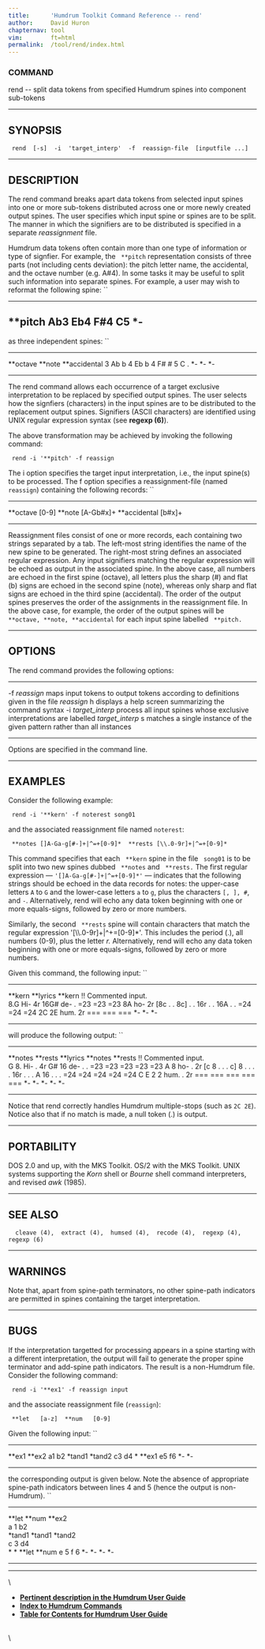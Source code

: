 ```yaml
---
title:		'Humdrum Toolkit Command Reference -- rend'
author:		David Huron
chapternav:	tool
vim:		ft=html
permalink:	/tool/rend/index.html
---
```


### COMMAND

<span class="tool">rend</span> -- split data tokens from specified Humdrum spines into
component sub-tokens

------------------------------------------------------------------------

## SYNOPSIS ##

` rend  [-s]  -i  'target_interp'  -f  reassign-file  [inputfile ...]`

------------------------------------------------------------------------

## DESCRIPTION ##

The <span class="tool">rend</span> command breaks apart data tokens from selected input spines
into one or more sub-tokens distributed across one or more newly created
output spines. The user specifies which input spine or spines are to be
split. The manner in which the signifiers are to be distributed is
specified in a separate *reassignment* file.

Humdrum data tokens often contain more than one type of information or
type of signfier. For example, the ` **pitch` representation consists of
three parts (not including cents deviation): the pitch letter name, the
accidental, and the octave number (e.g. A\#4). In some tasks it may be
useful to split such information into separate spines. For example, a
user may wish to reformat the following spine: ``

-----------
\*\*pitch
Ab3
Eb4
F\#4
C5
\*-
-----------

as three independent spines: ``

------------ ---------- ----------------
\*\*octave   \*\*note   \*\*accidental
3            Ab         b
4            Eb         b
4            F\#        \#
5            C          .
\*-          \*-        \*-
------------ ---------- ----------------

The <span class="tool">rend</span> command allows each occurrence of a target exclusive
interpretation to be replaced by specified output spines. The user
selects how the signfiers (characters) in the input spines are to be
distributed to the replacement output spines. Signifiers (ASCII
characters) are identified using UNIX regular expression syntax (see
**regexp (6)**).

The above transformation may be achieved by invoking the following
command:

` rend -i '**pitch' -f reassign`

The <span class="option">i</span> option specifies the target input interpretation, i.e., the
input spine(s) to be processed. The <span class="option">f</span> option specifies a
reassignment-file (named `reassign`) containing the following records:
``

---------------- --------------
\*\*octave       \[0-9\]
\*\*note         \[A-Gb\#x\]+
\*\*accidental   \[b\#x\]+
---------------- --------------

Reassignment files consist of one or more records, each containing two
strings separated by a tab. The left-most string identifies the name of
the new spine to be generated. The right-most string defines an
associated regular expression. Any input signifiers matching the regular
expression will be echoed as output in the associated spine. In the
above case, all numbers are echoed in the first spine (<span class="rep">octave</span>), all
letters plus the sharp (\#) and flat (b) signs are echoed in the second
spine (<span class="rep">note</span>), whereas only sharp and flat signs are echoed in the
third spine (<span class="rep">accidental</span>). The order of the output spines preserves
the order of the assignments in the reassignment file. In the above
case, for example, the order of the output spines will be
` **octave, **note, **accidental` for each input spine labelled
` **pitch.`

------------------------------------------------------------------------

## OPTIONS ##

The <span class="tool">rend</span> command provides the following options:

--------------------- --------------------------------------------------------------------------
-f *reassign*         maps input tokens to output tokens according to definitions given in the
file *reassign*
<span class="option">h</span>                displays a help screen summarizing the command syntax
-i *target\_interp*   process all input spines whose exclusive interpretations are labelled
*target\_interp*
<span class="option">s</span>                matches a single instance of the given pattern rather than all instances
--------------------- --------------------------------------------------------------------------

Options are specified in the command line.

------------------------------------------------------------------------

## EXAMPLES ##

Consider the following example:

` rend -i '**kern' -f noterest song01`

and the associated reassignment file named `noterest`:

` **notes []A-Ga-g[#-]+|^=+[0-9]*  **rests [\\.0-9r]+|^=+[0-9]*`

This command specifies that each ` **kern` spine in the file ` song01`
is to be split into two new spines dubbed ` **notes` and ` **rests.` The
first regular expression &mdash; `'[]A-Ga-g[#-]+|^=+[0-9]*'` &mdash; indicates
that the following strings should be echoed in the data records for
<span class="rep">notes</span>: the upper-case letters `A` to `G` and the lower-case letters
`a` to `g`, plus the characters `[, ], #`, and `-`. Alternatively,
<span class="tool">rend</span> will echo any data token beginning with one or more
equals-signs, followed by zero or more numbers.

Similarly, the second ` **rests` spine will contain characters that
match the regular expression \'\[\\\\.0-9r\]+\|\^+=\[0-9\]\*\'. This
includes the period (.), all numbers (0-9), plus the letter *r.*
Alternatively, <span class="tool">rend</span> will echo any data token beginning with one or
more equals-signs, followed by zero or more numbers.

Given this command, the following input: ``

--------------------- ------------ ----------
\*\*kern              \*\*lyrics   \*\*kern
!! Commented input.                
8.G                   Hi-          4r
16G\#                 de-          .
=23                   =23          =23
8A                    ho-          2r
\[8c                  .            .
8c\]                  .            .
16r                   .            .
16A                   .            .
=24                   =24          =24
2C 2E                 hum.         2r
===                   ===          ===
\*-                   \*-          \*-
--------------------- ------------ ----------

will produce the following output: ``

--------------------- ----------- ------------ ----------- -----------
\*\*notes             \*\*rests   \*\*lyrics   \*\*notes   \*\*rests
!! Commented input.                                        
G                     8.          Hi-          .           4r
G\#                   16          de-          .           .
=23                   =23         =23          =23         =23
A                     8           ho-          .           2r
\[c                   8           .            .           .
c\]                   8           .            .           .
.                     16r         .            .           .
A                     16          .            .           .
=24                   =24         =24          =24         =24
C E                   2 2         hum.         .           2r
===                   ===         ===          ===         ===
\*-                   \*-         \*-          \*-         \*-
--------------------- ----------- ------------ ----------- -----------

Notice that <span class="tool">rend</span> correctly handles Humdrum multiple-stops (such as
`2C 2E`). Notice also that if no match is made, a null token (.) is
output.

------------------------------------------------------------------------

## PORTABILITY ##

DOS 2.0 and up, with the MKS Toolkit. OS/2 with the MKS Toolkit. UNIX
systems supporting the *Korn* shell or *Bourne* shell command
interpreters, and revised *awk* (1985).

------------------------------------------------------------------------

## SEE ALSO ##

`  cleave (4),  extract (4),  humsed (4),  recode (4),  regexp (4), regexp (6)`

------------------------------------------------------------------------

## WARNINGS ##

Note that, apart from spine-path terminators, no other spine-path
indicators are permitted in spines containing the target interpretation.

------------------------------------------------------------------------

## BUGS ##

If the interpretation targetted for processing appears in a spine
starting with a different interpretation, the output will fail to
generate the proper spine terminator and add-spine path indicators. The
result is a non-Humdrum file. Consider the following command:

` rend -i '**ex1' -f reassign input`

and the associate reassignment file (`reassign`):

` **let   [a-z]  **num   [0-9]`

Given the following input: ``

--------- ---------
\*\*ex1   \*\*ex2
a1        b2
\*tand1   \*tand2
c3        d4
\*        \*\*ex1
e5        f6
\*-       \*-
--------- ---------

the corresponding output is given below. Note the absence of appropriate
spine-path indicators between lines 4 and 5 (hence the output is
non-Humdrum). ``

--------- --------- --------- ---------
\*\*let   \*\*num   \*\*ex2   
a         1         b2        
\*tand1   \*tand1   \*tand2   
c         3         d4        
\*        \*        \*\*let   \*\*num
e         5         f         6
\*-       \*-       \*-       \*-
--------- --------- --------- ---------

------------------------------------------------------------------------

\

-   [**Pertinent description in the Humdrum User
    Guide**](../guide26.html#The_rend_Command)
-   [**Index to Humdrum Commands**](../commands.toc.html)
-   [**Table for Contents for Humdrum User Guide**](../guide.toc.html)

\
\
